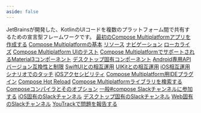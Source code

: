 ```yaml
---
aside: false
---
```

<topic 
	xmlns:xsi="http://www.w3.org/2001/XMLSchema-instance" 
	xsi:noNamespaceSchemaLocation="https://resources.jetbrains.com/writerside/1.0/topic.v2.xsd"
	title="Compose Multiplatform の利用を開始する" id="compose-multiplatform">
    <section-starting-page>
        <title>Compose Multiplatform の利用を開始する</title>
        <description>
            JetBrainsが開発した、KotlinのUIコードを複数のプラットフォーム間で共有するための宣言型フレームワークです。
        </description>
        <spotlight>
            <a href="compose-multiplatform-create-first-app.md" summary="Compose Multiplatformの最初のアプリを作成し、探索するためのチュートリアル" type="cross-platform">最初のCompose Multiplatformアプリを作成する</a>
            <a href="compose-layout.md" type="learn" summary="ComposeでUIを作成する基本を学ぶ">Compose Multiplatformの基本</a>
        </spotlight>
        <primary>
            <title>一般的なユースケース</title>
            <a href="compose-multiplatform-resources.md" summary="クロスプラットフォームアプリで共通アセットを管理・共有する">リソース</a>
            <a href="compose-navigation.md" summary="マルチプラットフォームのNavigationライブラリを使用して、Compose Multiplatformアプリでナビゲーションを実装する">ナビゲーション</a>
            <a href="compose-localize-strings.md" summary="異なる言語や地域に合わせてUIを適応させる">ローカライズ</a>
            <a href="compose-test.md" summary="Compose MultiplatformアプリのUIテストを記述および実行する">Compose Multiplatform UIのテスト</a>
        </primary>
        <secondary>
            <title>リファレンス</title>
            <a href="https://kotlinlang.org/api/compose-multiplatform/material3/" summary="インタラクティブなプレビュー付きAPIリファレンス">Compose MultiplatformでサポートされるMaterial3コンポーネント</a>
            <a href="compose-desktop-components.md" summary="Compose Multiplatformによって実装されたデスクトップ固有コンポーネントのリスト">デスクトップ固有コンポーネント</a>
            <a href="compose-android-only-components.md" summary="Android専用、または一般的に利用できないAPIのリスト">Android専用API</a>
            <a href="compose-compatibility-and-versioning.md" summary="Compose Multiplatformリリースに関する互換性情報">バージョン互換性と制限</a>
        </secondary>
        <misc>
            <links narrow="true">
                <group>
                    <title>iOS固有の機能</title>
                    <a href="compose-swiftui-integration.md" summary="SwiftUIとの相互運用性：ネイティブビューでのComposeの使用、およびその逆">SwiftUIとの相互運用</a>
                    <a href="compose-uikit-integration.md" summary="UIKitとの相互運用性：ネイティブビューでのComposeの使用、およびその逆">UIKitとの相互運用</a>
                    <a href="compose-ios-touch.md" summary="Compose Multiplatformが相互運用シナリオでタッチイベントをどのように処理するかを学ぶ">iOS相互運用シナリオでのタッチ</a>
                    <a href="compose-ios-accessibility.md" summary="iOSアクセシビリティサービスに対する現在のサポートレベルについて学ぶ">iOSアクセシビリティ</a>
                </group>
                <group>
                    <title>ツール</title>
                    <a href="https://plugins.jetbrains.com/plugin/14936-kotlin-multiplatform" summary="IntelliJ IDEAおよびAndroid Studio用のKotlin Multiplatformプラグイン">Compose Multiplatform用IDEプラグイン</a>
                    <a href="compose-hot-reload.md" summary="Compose Hot Reloadを使用してUIを素早く反復処理する">Compose Hot Reload</a>
                    <a href="https://klibs.io/" summary="JetBrainsが開発したKotlin Multiplatformライブラリの実験的な検索プラットフォーム">Compose Multiplatformライブラリを検索する</a>
                    <a href="https://kotlinlang.org/docs/compose-compiler-options.html" summary="Kotlinに同梱されているComposeコンパイラのオプション">Composeコンパイラとそのオプション</a>
                </group>
                <group>
                    <title>コミュニティ &amp; ヘルプ</title>
                    <a href="https://kotlinlang.slack.com/archives/CJLTWPH7S" summary="Kotlinワークスペースの主なCompose関連チャンネル">一般#compose Slackチャンネルに参加する</a>
                    <a href="https://kotlinlang.slack.com/archives/C0346LWVBJ4" summary="iOS固有のCompose Multiplatformチャンネル">iOS固有のSlackチャンネル</a>
                    <a href="https://kotlinlang.slack.com/archives/C01D6HTPATV" summary="デスクトップ固有のCompose Multiplatformチャンネル">デスクトップ固有のSlackチャンネル</a>
                    <a href="https://kotlinlang.slack.com/archives/C01F2HV7868" summary="Web固有のCompose Multiplatformチャンネル">Web固有のSlackチャンネル</a>
                    <a href="https://youtrack.jetbrains.com/newIssue?project=CMP" summary="Compose Multiplatform課題トラッカー">YouTrackで問題を報告する</a>
                </group>
            </links>
        </misc>
    </section-starting-page>
</topic>